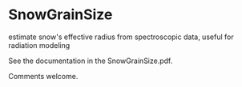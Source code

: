 # SnowGrainSize
estimate snow's effective radius from spectroscopic data, useful for radiation modeling

See the documentation in the SnowGrainSize.pdf.

Comments welcome.

